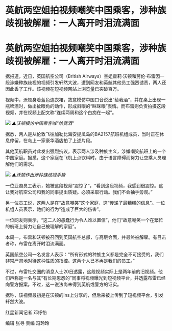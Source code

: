 # 英航两空姐拍视频嘲笑中国乘客，涉种族歧视被解雇：一人离开时泪流满面

# 英航两空姐拍视频嘲笑中国乘客，涉种族歧视被解雇：一人离开时泪流满面

据报道，近日，英国航空公司（British
Airways）空姐霍莉·沃顿和劳伦·布雷因一段涉嫌种族歧视的视频引发轩然大波，遭到网友和英航其他员工强烈谴责，两人还因此丢了工作。该视频在短视频网站上浏览量已突破百万。

视频中，沃顿身着蓝色连衣裙，故意模仿中国口音说出“给我酒”，并在桌上出现一瓶啤酒时，做出扯眼角的动作，形成斜眼的“眯眯眼”表情。而布雷则负责拍摄这段视频，并在视频上配文称“连续两周和这个白痴在一起”。

![](https://inews.gtimg.com/om_bt/Othed9Rds0JJpc38SK3e5P13ttMobKA10WSK_Gkz94VzwAA/1000)
_▲沃顿模仿中国乘客喊“给我酒”_

据悉，两人是从伦敦飞往加勒比海安提瓜岛的BA2157航班机组成员，当时正在休息停留，在岛上一家豪华酒店拍了上述片段。

其他英航职员对此发出强烈抗议，表示两人涉及种族主义，涉嫌嘲笑航班上的一个中国家庭。据悉，这个家庭在飞机上点饮料时，由于语言障碍而努力让空乘人员理解他们的需求。

![](https://inews.gtimg.com/om_bt/OCoz9yxTCTCvYoaYAKG2AQAICEYEJXPYIO34eyTSYrrGkAA/1000)
_▲沃顿作出涉种族歧视手势_

一位亚裔员工表示，她被这段视频“震惊了”，“看到这段视频，我感到很震惊。这让我对航空公司和我的同事提出质疑。必须采取行动。我们不会袖手旁观。”

另一位员工说，这两人是在“故意嘲笑”这个家庭，这“传递了最糟糕的信息”。一位机组人员表示，她们的行为“造成了巨大的伤害”。

一位网友则表示，“这二人的愚蠢行为令人难以置信”，他们“故意嘲笑一个在繁忙的航班上努力让自己被理解的家庭”。

本周一，布雷和沃顿被召回到英国航空总部，与高层会面，并最终被解雇。有目击者称，布雷在离开时泪流满面。

英国航空公司一名发言人表示：“所有形式的种族主义都是完全不可接受的，我们非常严肃地对待这种性质的指控。这两个人已不再是我们的员工。”

不过，布雷社交圈的消息人士20日透露，这段视频实际上是两年前的旧视频。他们声称是一名与其“有长期恩怨的”同事将视频曝光到短视频平台，并透露布雷已经向警方报案。不过，这一说法尚未得到英航或警方的证实。

据称，该视频最初是在沃顿的Ins上分享的，但后来被上传到了短视频平台，引发轩然大波。

红星新闻记者 邓纾怡

编辑 张寻 责编 冯玲玲

